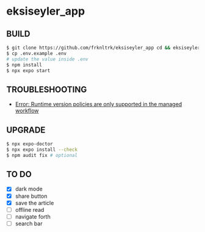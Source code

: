 # eksiseyler_app

## BUILD

```bash
$ git clone https://github.com/frknltrk/eksiseyler_app cd && eksiseyler_app
$ cp .env.example .env 
# update the value inside .env
$ npm install
$ npx expo start
```

## TROUBLESHOOTING

- [Error: Runtime version policies are only supported in the managed workflow](https://github.com/expo/eas-cli/issues/1689)

## UPGRADE

```bash
$ npx expo-doctor
$ npx expo install --check
$ npm audit fix # optional
```
## TO DO
- [x] dark mode
- [x] share button
- [x] save the article
- [ ] offline read
- [ ] navigate forth
- [ ] search bar